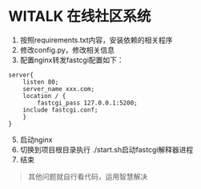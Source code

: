 # WITALK 在线社区系统
1. 按照requirements.txt内容，安装依赖的相关程序
2. 修改config.py，修改相关信息
3. 配置nginx转发fastcgi配置如下：
```
server{
    listen 80;
    server_name xxx.com;
    location / {
        fastcgi_pass 127.0.0.1:5200;
	include fastcgi.conf;
    }
}
```
5. 启动nginx
6. 切换到项目根目录执行 ./start.sh启动fastcgi解释器进程
7. 结束

>其他问题就自行看代码，运用智慧解决
